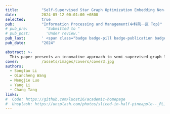 ```yaml
---
title:          "Self-Supervised Star Graph Optimization Embedding Non-Negative Matrix Factorization"
date:           2024-05-12 00:01:00 +0800
selected:       true
pub:            "Information Processing and Management(中科院一区 Top)"
# pub_pre:        "Submitted to "
# pub_post:       'Under review.'
pub_last:       ' <span class="badge badge-pill badge-publication badge-success">Spotlight</span>'
pub_date:       "2024"

abstract: >-
  This paper presents an innovative approach to semi-supervised graph learning, addressing the challenges of expensive labeling and graph structure fuzziness. The authors propose a non-negative matrix factorization algorithm based on self-supervised star graph optimal embedding, utilizing a progressive spontaneous strategy of anchor graphs. The method incorporates feature assignment rules for unlabeled samples and constructs a probabilistic extension model to extract pseudo-labeled information. Additionally, the authors introduce a star graph optimization method inspired by graph structure filtering to enhance the accuracy of graph regularization.
cover:          /assets/images/covers/cover3.jpg
authors:
  - Songtao Li
  - Qiancheng Wang
  - Mengjie Luo
  - Yang Li
  - Chang Tang
links:
#  Code: https://github.com/luost26/academic-homepage
#  Unsplash: https://unsplash.com/photos/sliced-in-half-pineapple--_PLJZmHZzk
---
```

